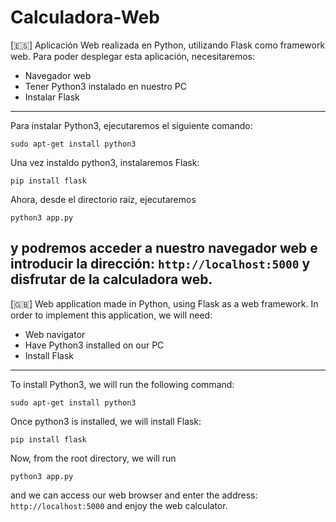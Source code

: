 # Calculadora-Web
[🇪🇸] Aplicación Web realizada en Python, utilizando Flask como framework web. 
Para poder desplegar esta aplicación, necesitaremos:
- Navegador web
- Tener Python3 instalado en nuestro PC
- Instalar Flask
---
Para instalar Python3, ejecutaremos el siguiente comando:
```
sudo apt-get install python3
```
Una vez instaldo python3, instalaremos Flask:
```
pip install flask
```
Ahora, desde el directorio raíz, ejecutaremos
```
python3 app.py
```
y podremos acceder a nuestro navegador web e introducir la dirección: `http://localhost:5000` y disfrutar de la calculadora web.
---

[🇬🇧] Web application made in Python, using Flask as a web framework.
In order to implement this application, we will need:
- Web navigator
- Have Python3 installed on our PC
- Install Flask
---
To install Python3, we will run the following command:
```
sudo apt-get install python3
```
Once python3 is installed, we will install Flask:
```
pip install flask
```
Now, from the root directory, we will run
```
python3 app.py
```
and we can access our web browser and enter the address: `http://localhost:5000` and enjoy the web calculator.

